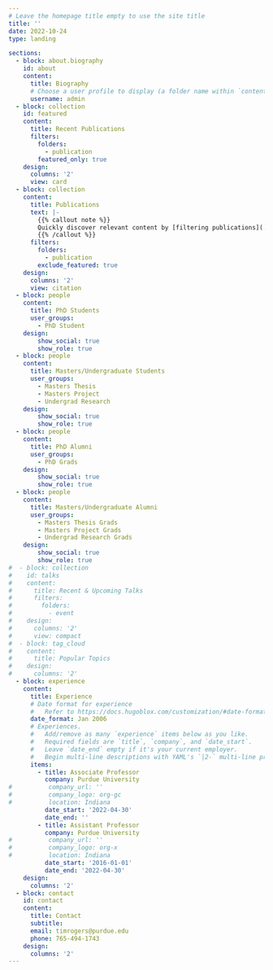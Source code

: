 ```yaml
---
# Leave the homepage title empty to use the site title
title: ''
date: 2022-10-24
type: landing

sections:
  - block: about.biography
    id: about
    content:
      title: Biography
      # Choose a user profile to display (a folder name within `content/authors/`)
      username: admin
  - block: collection
    id: featured
    content:
      title: Recent Publications
      filters:
        folders:
          - publication
        featured_only: true
    design:
      columns: '2'
      view: card
  - block: collection
    content:
      title: Publications
      text: |-
        {{% callout note %}}
        Quickly discover relevant content by [filtering publications](./publication/).
        {{% /callout %}}
      filters:
        folders:
          - publication
        exclude_featured: true
    design:
      columns: '2'
      view: citation
  - block: people
    content:
      title: PhD Students
      user_groups:
        - PhD Student
    design:
        show_social: true
        show_role: true
  - block: people
    content:
      title: Masters/Undergraduate Students
      user_groups:
        - Masters Thesis
        - Masters Project
        - Undergrad Research
    design:
        show_social: true
        show_role: true
  - block: people
    content:
      title: PhD Alumni
      user_groups:
        - PhD Grads
    design:
        show_social: true
        show_role: true
  - block: people
    content:
      title: Masters/Undergraduate Alumni
      user_groups:
        - Masters Thesis Grads
        - Masters Project Grads
        - Undergrad Research Grads
    design:
        show_social: true
        show_role: true
#  - block: collection
#    id: talks
#    content:
#      title: Recent & Upcoming Talks
#      filters:
#        folders:
#          - event
#    design:
#      columns: '2'
#      view: compact
#  - block: tag_cloud
#    content:
#      title: Popular Topics
#    design:
#      columns: '2'
  - block: experience
    content:
      title: Experience
      # Date format for experience
      #   Refer to https://docs.hugoblox.com/customization/#date-format
      date_format: Jan 2006
      # Experiences.
      #   Add/remove as many `experience` items below as you like.
      #   Required fields are `title`, `company`, and `date_start`.
      #   Leave `date_end` empty if it's your current employer.
      #   Begin multi-line descriptions with YAML's `|2-` multi-line prefix.
      items:
        - title: Associate Professor
          company: Purdue University
#          company_url: ''
#          company_logo: org-gc
#          location: Indiana
          date_start: '2022-04-30'
          date_end: ''
        - title: Assistant Professor
          company: Purdue University
#          company_url: ''
#          company_logo: org-x
#          location: Indiana
          date_start: '2016-01-01'
          date_end: '2022-04-30'
    design:
      columns: '2'
  - block: contact
    id: contact
    content:
      title: Contact
      subtitle:
      email: timrogers@purdue.edu
      phone: 765-494-1743
    design:
      columns: '2'
---
```

